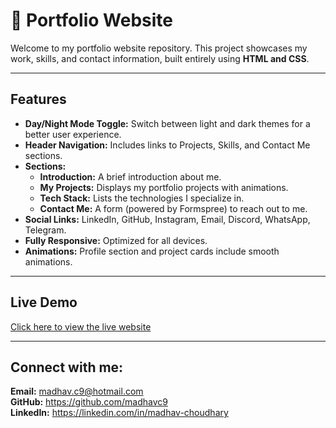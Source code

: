 <!DOCTYPE html>
<html>
<body>
    <h1>🚀 Portfolio Website</h1>
    <p>Welcome to my portfolio website repository. This project showcases my work, skills, and contact information, built entirely using <strong>HTML and CSS</strong>.</p>
    <hr>
    <h2>Features</h2>
    <ul>
        <li><strong>Day/Night Mode Toggle:</strong> Switch between light and dark themes for a better user experience.</li>
        <li><strong>Header Navigation:</strong> Includes links to Projects, Skills, and Contact Me sections.</li>
        <li><strong>Sections:</strong>
            <ul>
                <li><strong>Introduction:</strong> A brief introduction about me.</li>
                <li><strong>My Projects:</strong> Displays my portfolio projects with animations.</li>
                <li><strong>Tech Stack:</strong> Lists the technologies I specialize in.</li>
                <li><strong>Contact Me:</strong> A form (powered by Formspree) to reach out to me.</li>
            </ul>
        </li>
        <li><strong>Social Links:</strong> LinkedIn, GitHub, Instagram, Email, Discord, WhatsApp, Telegram.</li>
        <li><strong>Fully Responsive:</strong> Optimized for all devices.</li>
        <li><strong>Animations:</strong> Profile section and project cards include smooth animations.</li>
    </ul>
    <hr>
    <h2>Live Demo</h2>
    <p><a href="https://madhavc9.github.io/portfolio_madhavc9/" target="_blank">Click here to view the live website</a></p>
    <hr>
    <h2>Connect with me:</h2>
    <p>
        <strong>Email:</strong> <a href="mailto:madhav.c9@hotmail.com">madhav.c9@hotmail.com</a><br>
        <strong>GitHub:</strong> <a href="https://github.com/madhavc9">https://github.com/madhavc9</a><br>
        <strong>LinkedIn:</strong> <a href="https://www.linkedin.com/in/madhav-choudhary-015124216/">https://linkedin.com/in/madhav-choudhary</a><br>
    </p>
</body>
</html>
